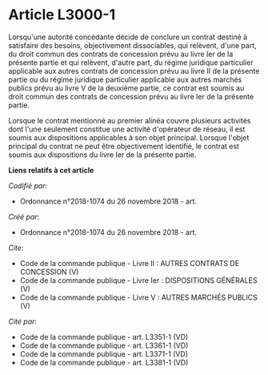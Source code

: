 # Article L3000-1

Lorsqu'une autorité concédante décide de conclure un contrat destiné à satisfaire des besoins, objectivement dissociables,
qui relèvent, d'une part, du droit commun des contrats de concession prévu au livre Ier de la présente partie et qui
relèvent, d'autre part, du régime juridique particulier applicable aux autres contrats de concession prévu au livre II de la
présente partie ou du régime juridique particulier applicable aux autres marchés publics prévu au livre V de la deuxième
partie, ce contrat est soumis au droit commun des contrats de concession prévu au livre Ier de la présente partie. 

Lorsque le contrat mentionné au premier alinéa couvre plusieurs activités dont l'une seulement constitue une activité
d'opérateur de réseau, il est soumis aux dispositions applicables à son objet principal. Lorsque l'objet principal du contrat
ne peut être objectivement identifié, le contrat est soumis aux dispositions du livre Ier de la présente partie.

**Liens relatifs à cet article**

_Codifié par_:

  - Ordonnance n°2018-1074 du 26 novembre 2018 - art.

_Créé par_:

  - Ordonnance n°2018-1074 du 26 novembre 2018 - art.

_Cite_:

  - Code de la commande publique -  Livre II : AUTRES CONTRATS DE CONCESSION (V)
  - Code de la commande publique -  Livre Ier : DISPOSITIONS GÉNÉRALES (V)
  - Code de la commande publique -  Livre V : AUTRES MARCHÉS PUBLICS (V)

_Cité par_:

  - Code de la commande publique - art. L3351-1 (VD)
  - Code de la commande publique - art. L3361-1 (VD)
  - Code de la commande publique - art. L3371-1 (VD)
  - Code de la commande publique - art. L3381-1 (VD)
